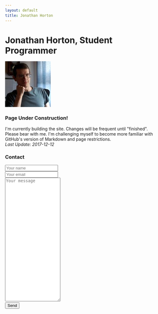 ```yaml
---
layout: default
title: Jonathan Horton
---
```


# Jonathan Horton, Student Programmer
![Image of Jonathan Horton](/images/jchortonCropSmall.jpg "Jonathan Horton")

### Page Under Construction!
I'm currently building the site. Changes will be frequent until "finished". Please bear with me. I'm challenging myself to become more familiar with GitHub's version of Markdown and page restrictions.  
_Last Update: 2017-12-12_

### Contact
<form id="contactform" action="//formspree.io/hort_wort@hotmail.com" method="POST">
    <input type="text" name="name" placeholder="Your name" style="width:33%"><br />
    <input type="email" name="_replyto" placeholder="Your email" style="width:33%"><br />
    <textarea name="message" placeholder="Your message" style="height:400px" style="width:100%"></textarea><br />
    <input type="submit" value="Send">
</form>
